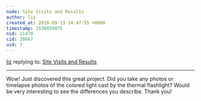 ```yaml
---
node: Site Visits and Results
author: liz
created_at: 2018-09-13 14:47:55 +0000
timestamp: 1536850075
nid: 11470
cid: 20667
uid: 7
---
```




[liz](../profile/liz) replying to: [Site Visits and Results](../notes/KKMS/12-17-2014/site-visits-and-results)

----
Wow! Just discovered this great project. Did you take any photos or timelapse photos of the colored light cast by the thermal flashlight? Would be very interesting to see the differences you describe. Thank you!
